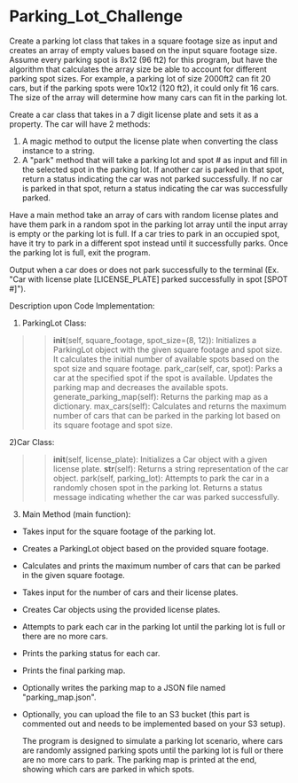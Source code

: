 # Parking_Lot_Challenge

Create a parking lot class that takes in a square footage size as input and creates an array of empty values based on the input square footage size. Assume every parking spot is 8x12 (96 ft2) for this program, but have the algorithm that calculates the array size be able to account for different parking spot sizes. For example, a parking lot of size 2000ft2 can fit 20 cars, but if the parking spots were 10x12 (120 ft2), it could only fit 16 cars. The size of the array will determine how many cars can fit in the parking lot.

Create a car class that takes in a 7 digit license plate and sets it as a property. The car will have 2 methods:

   1) A magic method to output the license plate when converting the class instance to a string.
   2) A "park" method that will take a parking lot and spot # as input and fill in the selected spot in the parking lot. If another car is parked in that spot,           return a status indicating the car was not parked successfully. If no car is parked in that spot, return a status indicating the car was successfully parked.

Have a main method take an array of cars with random license plates and have them park in a random spot in the parking lot array until the input array is empty or the parking lot is full. If a car tries to park in an occupied spot, have it try to park in a different spot instead until it successfully parks. Once the parking lot is full, exit the program.

Output when a car does or does not park successfully to the terminal (Ex. "Car with license plate [LICENSE_PLATE] parked successfully in spot [SPOT #]").

Description upon Code Implementation:
  
  1) ParkingLot Class:
  >>__init__(self, square_footage, spot_size=(8, 12)): Initializes a ParkingLot object with the given square footage and spot size. It calculates the initial           number of available spots based on the spot size and square footage.
  >> park_car(self, car, spot): Parks a car at the specified spot if the spot is available. Updates the parking map and decreases the available spots.
  >> generate_parking_map(self): Returns the parking map as a dictionary.
  >> max_cars(self): Calculates and returns the maximum number of cars that can be parked in the parking lot based on its square footage and spot size.

  2)Car Class:
  >> __init__(self, license_plate): Initializes a Car object with a given license plate.
  >> __str__(self): Returns a string representation of the car object.
  >> park(self, parking_lot): Attempts to park the car in a randomly chosen spot in the parking lot. Returns a status message indicating whether the car was parked      successfully.

  3) Main Method (main function):
 * Takes input for the square footage of the parking lot.
 * Creates a ParkingLot object based on the provided square footage.
 * Calculates and prints the maximum number of cars that can be parked in the given square footage.
 * Takes input for the number of cars and their license plates.
 * Creates Car objects using the provided license plates.
 * Attempts to park each car in the parking lot until the parking lot is full or there are no more cars.
 * Prints the parking status for each car.
 * Prints the final parking map.
 * Optionally writes the parking map to a JSON file named "parking_map.json".
 * Optionally, you can upload the file to an S3 bucket (this part is commented out and needs to be implemented based on your S3 setup).

    The program is designed to simulate a parking lot scenario, where cars are randomly assigned parking spots until the parking lot is full or there are no more       cars to park. The parking map is printed at the end, showing which cars are parked in which spots.






